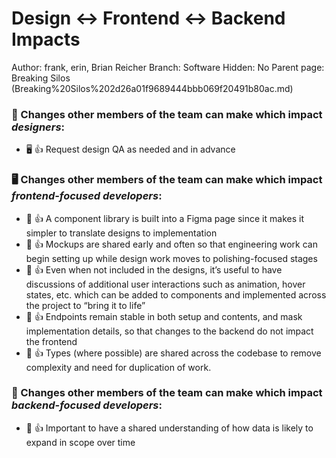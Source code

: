# Design ↔ Frontend ↔ Backend Impacts

Author: frank, erin, Brian Reicher
Branch: Software
Hidden: No
Parent page: Breaking Silos (Breaking%20Silos%202d26a01f9689444bbb069f20491b80ac.md)

### 🎨 Changes other members of the team can make which impact ***designers***:

- 🖥️ 👍 Request design QA as needed and in advance

### 🖥️ Changes other members of the team can make which impact ***frontend-focused developers***:

- 🎨 👍 A component library is built into a Figma page since it makes it simpler to translate designs to implementation
- 🎨 👍 Mockups are shared early and often so that engineering work can begin setting up while design work moves to polishing-focused stages
- 🎨 👍 Even when not included in the designs, it’s useful to have discussions of additional user interactions such as animation, hover states, etc. which can be added to components and implemented across the project to “bring it to life”
- 🤖 👍 Endpoints remain stable in both setup and contents, and mask implementation details, so that changes to the backend do not impact the frontend
- 🤖 👍 Types (where possible) are shared across the codebase to remove complexity and need for duplication of work.

### 🤖 Changes other members of the team can make which impact ***backend-focused developers***:

- 🎨 👍 Important to have a shared understanding of how data is likely to expand in scope over time